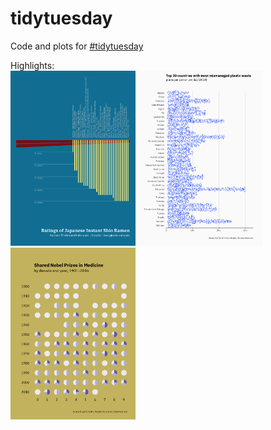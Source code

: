 # tidytuesday

Code and plots for [#tidytuesday](https://github.com/rfordatascience/tidytuesday)

Highlights: <br>
<img src="week-23/ramen.png" width="200">
<img src="week-21/waste.png" width="200">
<img src="week-20/nobelShared-Medicine.png" width="200">